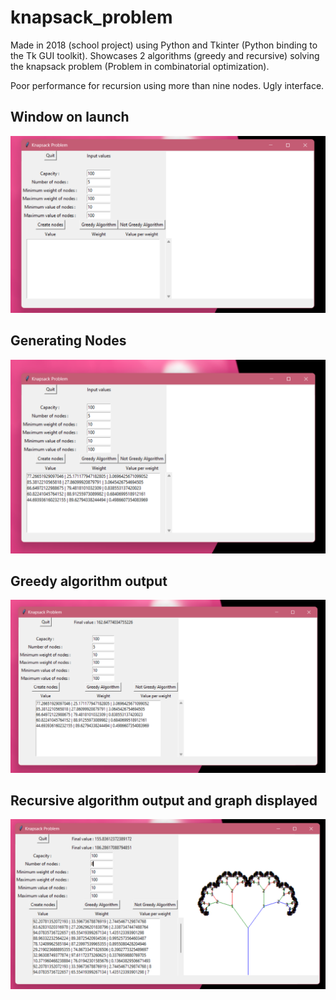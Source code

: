# knapsack_problem
Made in 2018 (school project) using Python and Tkinter (Python binding to the Tk GUI toolkit).
Showcases 2 algorithms (greedy and recursive) solving the knapsack problem (Problem in combinatorial optimization).

Poor performance for recursion using more than nine nodes.
Ugly interface.

## Window on launch
![](./markdownImages/window.png)

## Generating Nodes
![](./markdownImages/generate_nodes.png)

## Greedy algorithm output
![](./markdownImages/greedy_output.png)

## Recursive algorithm output and graph displayed
![](./markdownImages/graph.png)